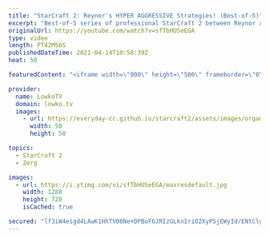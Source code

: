 ```yaml
---
title: "StarCraft 2: Reynor's HYPER AGGRESSIVE Strategies! (Best-of-5)"
excerpt: "Best-of-5 series of professional StarCraft 2 between Reynor and GunGFuBanDa. In this series Reynor decides to play very aggresively as he plays a variety of strategies versus this macro Protoss style. Support my work on Patreon: http://www.patreon.com/lowkotv Become a YouTube member: https://lowko.tv/join"
originalUrl: https://youtube.com/watch?v=sfTbHUSeEGA
type: video
length: PT42M56S
publishedDateTime: 2021-04-14T10:58:39Z
heat: 50

featuredContent: "<iframe width=\"800\" height=\"500\" frameborder=\"0\" src=\"https://www.youtube.com/embed/sfTbHUSeEGA\" allow=\"accelerometer; autoplay; encrypted-media; gyroscope; picture-in-picture\" allowfullscreen></iframe>"

provider:
  name: LowkoTV
  domain: lowko.tv
  images:
    - url: https://everyday-cc.github.io/starcraft2/assets/images/organizations/lowko.tv-50x50.jpg
      width: 50
      height: 50

topics:
  - StarCraft 2
  - Zerg

images:
  - url: https://i.ytimg.com/vi/sfTbHUSeEGA/maxresdefault.jpg
    width: 1280
    height: 720
    isCached: true

secured: "lf3iW4eigd4LAwK1HhTV06Ne+DPBoF6JRIzGLknIriO2XyPSjEWyId/ENtClgsq4D1pmRilEML6RV9M0lRA0b6b3eMqRDJzWDqcug0JcrM6ArRVEzFhj0Sucyps1EXvawOFB3/zTzQGob06J1ApqteqMps5sZtRouxCuKwqg9nNb7fC07nFEnkdr8NSOfT7qyEXrthDR0Z4TRB9oDMSDzWURgCj7s4DWuTfGUC6sCMB1zCPgggFvW+ru3dlh0IPNaxy8dAGoPii41CDGHFTCI7Nd2lf13Gsj21bd7u593f8PPHYt6u3i/lx18lKtJXnRy86Pn+V5MIriHvt63YKfHl6+F+TvvN7HmyOYxwk6tCGyfKPKhiqfoLcLiJ4D/9EP15Uehl+/PVDgvkNJHrlm0w9OpzYARenRgGbWB60gliU7fqi5Vd0OHBml5Irnk3FN;R34Iif1/VwD2KjX/nxa40w=="
---
```


